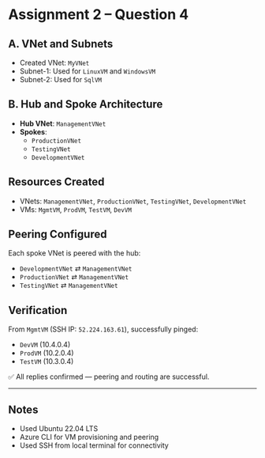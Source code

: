 # Assignment 2 – Question 4

## A. VNet and Subnets

- Created VNet: `MyVNet`
- Subnet-1: Used for `LinuxVM` and `WindowsVM`
- Subnet-2: Used for `SqlVM`

## B. Hub and Spoke Architecture

- **Hub VNet**: `ManagementVNet`
- **Spokes**:
  - `ProductionVNet`
  - `TestingVNet`
  - `DevelopmentVNet`

## Resources Created

- VNets: `ManagementVNet`, `ProductionVNet`, `TestingVNet`, `DevelopmentVNet`
- VMs: `MgmtVM`, `ProdVM`, `TestVM`, `DevVM`

## Peering Configured

Each spoke VNet is peered with the hub:

- `DevelopmentVNet` ⇄ `ManagementVNet`
- `ProductionVNet` ⇄ `ManagementVNet`
- `TestingVNet` ⇄ `ManagementVNet`

## Verification

From `MgmtVM` (SSH IP: `52.224.163.61`), successfully pinged:

- `DevVM` (10.4.0.4)
- `ProdVM` (10.2.0.4)
- `TestVM` (10.3.0.4)

✅ All replies confirmed — peering and routing are successful.

---

## Notes

- Used Ubuntu 22.04 LTS
- Azure CLI for VM provisioning and peering
- Used SSH from local terminal for connectivity

